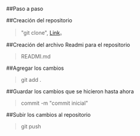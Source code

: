 ##Paso a paso

##Creación del repositorio

> "git clone", [Link](https://github.com/giuli-m-muller/devjumpers)。

##Creación del archivo Readmi para el repositorio

> READMI.md 

##Agregar los cambios

> git add . 

##Guardar los cambios que se hicieron hasta ahora

> commit -m "commit inicial"

##Subir los cambios al repositorio

> git push







